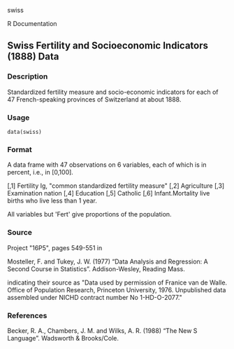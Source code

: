swiss

R Documentation

## Swiss Fertility and Socioeconomic Indicators (1888) Data

### Description

Standardized fertility measure and socio-economic indicators for each of 47
French-speaking provinces of Switzerland at about 1888.

### Usage

    data(swiss)

### Format

A data frame with 47 observations on 6 variables, each of which is in percent,
i.e., in [0,100].

[,1] Fertility Ig, "common standardized fertility measure" [,2] Agriculture
[,3] Examination nation [,4] Education [,5] Catholic [,6] Infant.Mortality
live births who live less than 1 year.

All variables but 'Fert' give proportions of the population.

### Source

Project "16P5", pages 549-551 in

Mosteller, F. and Tukey, J. W. (1977) “Data Analysis and Regression: A Second
Course in Statistics”. Addison-Wesley, Reading Mass.

indicating their source as "Data used by permission of Franice van de Walle.
Office of Population Research, Princeton University, 1976\. Unpublished data
assembled under NICHD contract number No 1-HD-O-2077."

### References

Becker, R. A., Chambers, J. M. and Wilks, A. R. (1988) “The New S Language”.
Wadsworth & Brooks/Cole.

